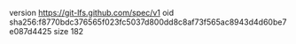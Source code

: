 version https://git-lfs.github.com/spec/v1
oid sha256:f8770bdc376565f023fc5037d800dd8c8af73f565ac8943d4d60be7e087d4425
size 182
